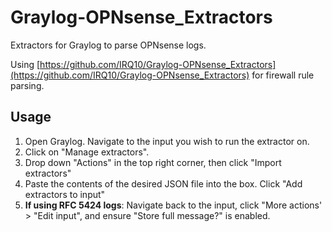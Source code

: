 # Graylog-OPNsense_Extractors
Extractors for Graylog to parse OPNsense logs.

Using [https://github.com/IRQ10/Graylog-OPNsense_Extractors](https://github.com/IRQ10/Graylog-OPNsense_Extractors) for firewall rule parsing.

## Usage
1. Open Graylog. Navigate to the input you wish to run the extractor on.
2. Click on "Manage extractors". 
3. Drop down "Actions" in the top right corner, then click "Import extractors"
4. Paste the contents of the desired JSON file into the box. Click "Add extractors to input"
5. **If using RFC 5424 logs**: Navigate back to the input, click "More actions' > "Edit input", and ensure "Store full message?" is enabled.